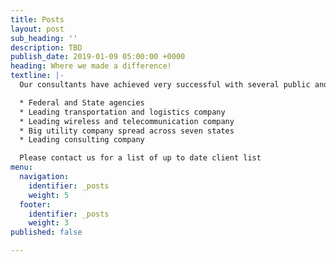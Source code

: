 ```yaml
---
title: Posts
layout: post
sub_heading: ''
description: TBD
publish_date: 2019-01-09 05:00:00 +0000
heading: Where we made a difference!
textline: |-
  Our consultants have achieved very successful with several public and private companies:

  * Federal and State agencies
  * Leading transportation and logistics company
  * Leading wireless and telecommunication company
  * Big utility company spread across seven states
  * Leading consulting company

  Please contact us for a list of up to date client list
menu:
  navigation:
    identifier: _posts
    weight: 5
  footer:
    identifier: _posts
    weight: 3
published: false

---
```

